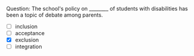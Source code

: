 Question: The school's policy on ________ of students with disabilities has been a topic of debate among parents.  
- [ ] inclusion  
- [ ] acceptance  
- [x] exclusion  
- [ ] integration  